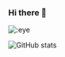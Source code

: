 ### Hi there 👋
![:eye](https://komarev.com/ghpvc/?username=krectra)
<br />

![GitHub stats](https://github-readme-stats.vercel.app/api?username=krectra&show_icons=true&count_private=true&theme=tokyonight&hide=stars)


<br /><br /><br />
<img align="right" alt="" src="https://www.python.org/static/community_logos/python-powered-w-140x56.png" />

<!--
**krectra/krectra** is a ✨ _special_ ✨ repository because its `README.md` (this file) appears on your GitHub profile.

Here are some ideas to get you started:

- 🔭 I’m currently working on ...
- 🌱 I’m currently learning ...
- 👯 I’m looking to collaborate on ...
- 🤔 I’m looking for help with ...
- 💬 Ask me about ...
- 📫 How to reach me: ...
- 😄 Pronouns: ...
- ⚡ Fun fact: ...
-->
